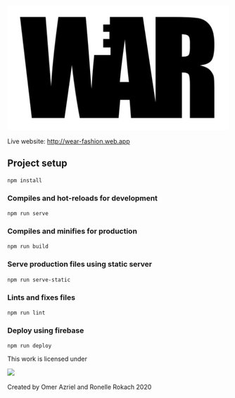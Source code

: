 ![We(a)r](./src/assets/war_logo.svg?sanitize=true "We(a)r")

  
Live website: http://wear-fashion.web.app

## Project setup
```
npm install
```

### Compiles and hot-reloads for development
```
npm run serve
```

### Compiles and minifies for production
```
npm run build
```

### Serve production files using static server
```
npm run serve-static
```

### Lints and fixes files
```
npm run lint
```

### Deploy using firebase
```
npm run deploy
```
This work is licensed under 

![](https://creativecommons.org/images/public/somerights.gif)

Created by Omer Azriel and Ronelle Rokach 2020 <img src="https://mirrors.creativecommons.org/presskit/icons/cc.large.png" width="13" height="13">
